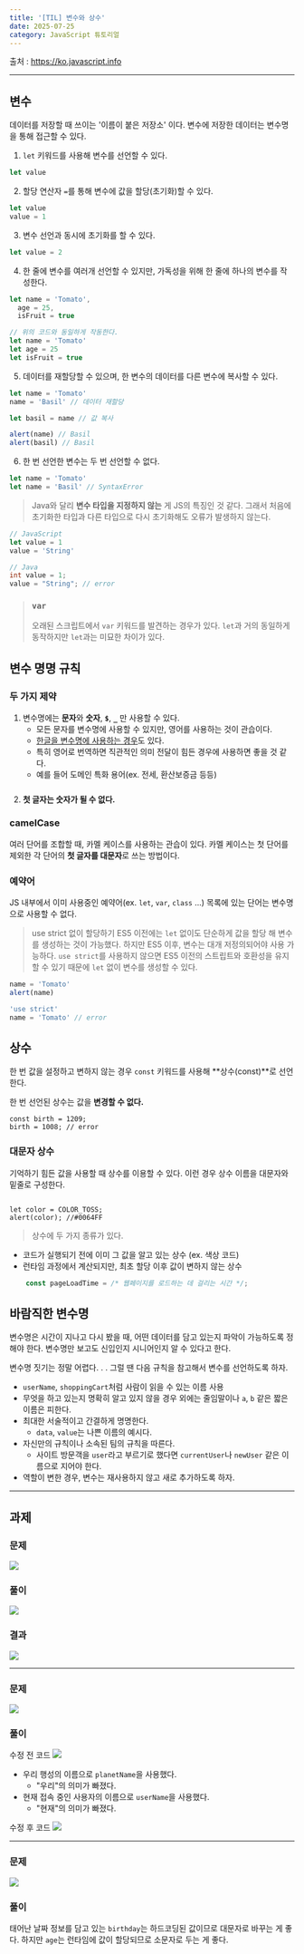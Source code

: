 ```yaml
---
title: '[TIL] 변수와 상수'
date: 2025-07-25
category: JavaScript 튜토리얼
---
```


출처 : https://ko.javascript.info

---

## 변수

데이터를 저장할 때 쓰이는 '이름이 붙은 저장소' 이다.
변수에 저장한 데이터는 변수명을 통해 접근할 수 있다.

1. `let` 키워드를 사용해 변수를 선언할 수 있다.

```javascript
let value
```

2. 할당 연산자 `=`를 통해 변수에 값을 할당(초기화)할 수 있다.

```javascript
let value
value = 1
```

3. 변수 선언과 동시에 초기화를 할 수 있다.

```javascript
let value = 2
```

4. 한 줄에 변수를 여러개 선언할 수 있지만, 가독성을 위해 한 줄에 하나의 변수를 작성한다.

```javascript
let name = 'Tomato',
  age = 25,
  isFruit = true

// 위의 코드와 동일하게 작동한다.
let name = 'Tomato'
let age = 25
let isFruit = true
```

5. 데이터를 재할당할 수 있으며, 한 변수의 데이터를 다른 변수에 복사할 수 있다.

```javascript
let name = 'Tomato'
name = 'Basil' // 데이터 재할당

let basil = name // 값 복사

alert(name) // Basil
alert(basil) // Basil
```

6. 한 번 선언한 변수는 두 번 선언할 수 없다.

```javascript
let name = 'Tomato'
let name = 'Basil' // SyntaxError
```

> Java와 달리 **변수 타입을 지정하지 않는** 게 JS의 특징인 것 같다.
> 그래서 처음에 초기화한 타입과 다른 타입으로 다시 초기화해도 오류가 발생하지 않는다.

```javascript
// JavaScript
let value = 1
value = 'String'
```

>

```java
// Java
int value = 1;
value = "String"; // error
```

> ### `var`
>
> 오래된 스크립트에서 `var` 키워드를 발견하는 경우가 있다.
> `let`과 거의 동일하게 동작하지만 `let`과는 미묘한 차이가 있다.

## 변수 명명 규칙

### 두 가지 제약

1. 변수명에는 **문자**와 **숫자**, **`$`**, **`_`** 만 사용할 수 있다.
   - 모든 문자를 변수명에 사용할 수 있지만, 영어를 사용하는 것이 관습이다.
   - [한글을 변수명에 사용하는 경우](https://www.linkedin.com/posts/dearlsh94_%EA%B0%9C%EB%B0%9C%ED%95%A0-%EB%95%8C-%ED%95%9C%EA%B8%80-%EB%B3%80%EC%88%98%EB%A5%BC-%EC%82%AC%EC%9A%A9%ED%95%B4%EB%B4%A4%EC%8A%B5%EB%8B%88%EB%8B%A4-%EC%9E%90%EB%B0%94%EC%8A%A4%ED%81%AC%EB%A6%BD%ED%8A%B8%EC%99%80-nextjs%EB%8A%94-%EC%9C%A0%EB%8B%88%EC%BD%94%EB%93%9C%EB%A5%BC-activity-7239939553216581632-ILrM/?originalSubdomain=kr)도 있다.
   - 특히 영어로 번역하면 직관적인 의미 전달이 힘든 경우에 사용하면 좋을 것 같다.
   - 예를 들어 도메인 특화 용어(ex. 전세, 환산보증금 등등)

#####

2. **첫 글자는 숫자가 될 수 없다.**

### camelCase

여러 단어를 조합할 때, 카멜 케이스를 사용하는 관습이 있다.
카멜 케이스는 첫 단어를 제외한 각 단어의 **첫 글자를 대문자**로 쓰는 방법이다.

### 예약어

JS 내부에서 이미 사용중인 예약어(ex. `let`, `var`, `class` ...) 목록에 있는 단어는 변수명으로 사용할 수 없다.

> use strict 없이 할당하기
> ES5 이전에는 `let` 없이도 단순하게 값을 할당 해 변수를 생성하는 것이 가능했다.
> 하지만 ES5 이후, 변수는 대개 저정의되어야 사용 가능하다.
> `use strict`를 사용하지 않으면 ES5 이전의 스트립트와 호환성을 유지할 수 있기 때문에 `let` 없이 변수를 생성할 수 있다.

```javascript
name = 'Tomato'
alert(name)
```

>

```javascript
'use strict'
name = 'Tomato' // error
```

## 상수

한 번 값을 설정하고 변하지 않는 경우 `const` 키워드를 사용해 **상수(const)**로 선언한다.

한 번 선언된 상수는 값을 **변경할 수 없다.**

```
const birth = 1209;
birth = 1008; // error
```

### 대문자 상수

기억하기 힘든 값을 사용할 때 상수를 이용할 수 있다. 이런 경우 상수 이름을 대문자와 밑줄로 구성한다.

```const COLOR_TOSS = #0064FF";

let color = COLOR_TOSS;
alert(color); //#0064FF
```

> 상수에 두 가지 종류가 있다.

- 코드가 실행되기 전에 이미 그 값을 알고 있는 상수 (ex. 색상 코드)
- 런타임 과정에서 계산되지만, 최초 할당 이후 값이 변하지 않는 상수

```javascript
    const pageLoadTime = /* 웹페이지를 로드하는 데 걸리는 시간 */;
```

## 바람직한 변수명

변수명은 시간이 지나고 다시 봤을 때, 어떤 데이터를 담고 있는지 파악이 가능하도록 정해야 한다. 변수명만 보고도 신입인지 시니어인지 알 수 있다고 한다.

변수명 짓기는 정말 어렵다. . .
그럴 땐 다음 규칙을 참고해서 변수를 선언하도록 하자.

- `userName`, `shoppingCart`처럼 사람이 읽을 수 있는 이름 사용
- 무엇을 하고 있는지 명확히 알고 있지 않을 경우 외에는 줄임말이나 `a`, `b` 같은 짧은 이름은 피한다.
- 최대한 서술적이고 간결하게 명명한다.
  - `data`, `value`는 나쁜 이름의 예시다.
- 자신만의 규칙이나 소속된 팀의 규칙을 따른다.
  - 사이트 방문객을 `user`라고 부르기로 했다면 `currentUser`나 `newUser` 같은 이름으로 지어야 한다.
- 역할이 변한 경우, 변수는 재사용하지 않고 새로 추가하도록 하자.

---

## 과제

### 문제

![](https://velog.velcdn.com/images/decollzoq/post/54f53b40-b9be-4cb1-8231-cc824fc861d8/image.png)

### 풀이

![](https://velog.velcdn.com/images/decollzoq/post/30db547e-9a2e-479e-845e-c29be76c667e/image.png)

### 결과

![](https://velog.velcdn.com/images/decollzoq/post/0013dc79-9a74-4aa5-aaf4-c7da1374732c/image.png)

---

### 문제

![](https://velog.velcdn.com/images/decollzoq/post/99e6c335-971b-4ca1-b487-8e4b73baa215/image.png)

### 풀이

수정 전 코드
![](https://velog.velcdn.com/images/decollzoq/post/b4d6f4d4-9d84-4295-a8cf-3922e2526b87/image.png)

- 우리 행성의 이름으로 `planetName`을 사용했다.
  - "우리"의 의미가 빠졌다.
- 현재 접속 중인 사용자의 이름으로 `userName`을 사용했다.
  - "현재"의 의미가 빠졌다.

수정 후 코드
![](https://velog.velcdn.com/images/decollzoq/post/8f753f1c-4b45-4e85-9c2d-f72be75004fd/image.png)

---

### 문제

![](https://velog.velcdn.com/images/decollzoq/post/c1826526-1a5e-4881-9972-bef05e8ff6c5/image.png)

### 풀이

태어난 날짜 정보를 담고 있는 `birthday`는 하드코딩된 값이므로 대문자로 바꾸는 게 좋다.
하지만 `age`는 런타임에 값이 할당되므로 소문자로 두는 게 좋다.
